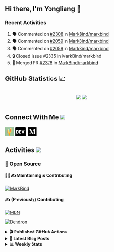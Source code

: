 ## Hi there, I'm Yongliang 👋

### Recent Activities

<!--START_SECTION:activity-->
1. 🗣 Commented on [#2308](https://github.com/MarkBind/markbind/pull/2308#issuecomment-1837403635) in [MarkBind/markbind](https://github.com/MarkBind/markbind)
2. 🗣 Commented on [#2059](https://github.com/MarkBind/markbind/pull/2059#issuecomment-1832195503) in [MarkBind/markbind](https://github.com/MarkBind/markbind)
3. 🗣 Commented on [#2059](https://github.com/MarkBind/markbind/pull/2059#issuecomment-1826809199) in [MarkBind/markbind](https://github.com/MarkBind/markbind)
4. 🔒 Closed issue [#2335](https://github.com/MarkBind/markbind/issues/2335) in [MarkBind/markbind](https://github.com/MarkBind/markbind)
5. 🎉 Merged PR [#2378](https://github.com/MarkBind/markbind/pull/2378) in [MarkBind/markbind](https://github.com/MarkBind/markbind)
<!--END_SECTION:activity-->

## GitHub Statistics :chart_with_upwards_trend:
<div align="center">
<div style="display: flex; align-items: center; justify-content: center;">

[![](https://github-readme-stats-tlylt.vercel.app/api?username=tlylt&show_icons=true&theme=tokyonight&hide_border=true&locale=en)](https://github.com/tlylt)
[![](https://github-readme-streak-stats.herokuapp.com/?user=tlylt&theme=tokyonight&hide_border=true)](https://github.com/tlylt)
</div>
</div>

## Connect With Me <img src="https://media.giphy.com/media/2wh5K5yE3ulp3xgYcG/giphy-downsized.gif" width="30">

<a href="https://www.yongliangliu.com/" target="_blank"><img align="center" src="static/site-icon.png" alt="yongliangliu.com" height="29" width="29" /></a>
<a href="https://dev.to/tlylt" target="_blank"><img align="center" src="static/dev-badge.svg" alt="dev.to/tlylt" height="35" width="35" /></a>
<a href="https://tlylt.medium.com" target="_blank"><img align="center" src="static/medium.png" alt="tlylt.medium.com" height="35" width="35" /></a>

## Activities <img src="https://media.giphy.com/media/WUlplcMpOCEmTGBtBW/giphy.gif" width="30">

### 🔭 Open Source

#### 👷‍♂️✍️ Maintaining & Contributing
[![MarkBind](https://github-readme-stats-tlylt.vercel.app/api/pin/?username=markbind&repo=markbind)](https://github.com/MarkBind/markbind)

#### ✍️ (Previously) Contributing
[![MDN](https://github-readme-stats-tlylt.vercel.app/api/pin/?username=mdn&repo=content)](https://github.com/mdn/content/issues?q=is%3Aopen+involves%3A%40me+sort%3Aupdated-desc)

[![Dendron](https://github-readme-stats-tlylt.vercel.app/api/pin/?username=dendronhq&repo=dendron)](https://github.com/dendronhq/dendron/issues?q=is%3Aopen+involves%3A%40me+sort%3Aupdated-desc)

<details>
<summary> <b>🎬 Published GitHub Actions </b> </summary>

[![install-graphviz](https://github-readme-stats-tlylt.vercel.app/api/pin/?username=tlylt&repo=install-graphviz)](https://github.com/tlylt/install-graphviz)

[![reposense-action](https://github-readme-stats-tlylt.vercel.app/api/pin/?username=tlylt&repo=reposense-action)](https://github.com/tlylt/reposense-action)

[![markbin-action](https://github-readme-stats-tlylt.vercel.app/api/pin/?username=markbind&repo=markbind-action)](https://github.com/MarkBind/markbind-action)

</details>

<details>
<summary> <b>📕 Latest Blog Posts</b> </summary>

<!-- BLOG-POST-LIST:START -->
- [End of Year 3 Sem 2](https://yongliangliu.com/blog/end-of-year-3-sem-2)
- [Deploy a ChatGPT API Server in no time](https://yongliangliu.com/blog/chatgpt-nextjs-server)
- [Creating a regex-based Markdown parser in TypeScript](https://yongliangliu.com/blog/rmark)
- [Create VSCode Snippets for Markdown Blog Workflows](https://yongliangliu.com/blog/vscode-snippets)
- [Brag Doc 2023](https://yongliangliu.com/blog/brag-doc-2023)
<!-- BLOG-POST-LIST:END -->

</details>

<details>
<summary> <b>📊 Weekly Stats</b> </summary>

<!--START_SECTION:waka-->
**🐱 My GitHub Data** 

> 📦 665.1 kB Used in GitHub's Storage 
 > 
> 🏆 1,626 Contributions in the Year 2023
 > 
> 🚫 Not Opted to Hire
 > 
> 📜 175 Public Repositories 
 > 
> 🔑 40 Private Repositories 
 > 
**I'm an Early 🐤** 

```text
🌞 Morning                3906 commits        ███████░░░░░░░░░░░░░░░░░░   28.98 % 
🌆 Daytime                3669 commits        ███████░░░░░░░░░░░░░░░░░░   27.22 % 
🌃 Evening                4979 commits        █████████░░░░░░░░░░░░░░░░   36.94 % 
🌙 Night                  924 commits         ██░░░░░░░░░░░░░░░░░░░░░░░   06.86 % 
```
📅 **I'm Most Productive on Wednesday** 

```text
Monday                   1753 commits        ███░░░░░░░░░░░░░░░░░░░░░░   13.01 % 
Tuesday                  2016 commits        ████░░░░░░░░░░░░░░░░░░░░░   14.96 % 
Wednesday                2181 commits        ████░░░░░░░░░░░░░░░░░░░░░   16.18 % 
Thursday                 1641 commits        ███░░░░░░░░░░░░░░░░░░░░░░   12.18 % 
Friday                   1717 commits        ███░░░░░░░░░░░░░░░░░░░░░░   12.74 % 
Saturday                 2078 commits        ████░░░░░░░░░░░░░░░░░░░░░   15.42 % 
Sunday                   2092 commits        ████░░░░░░░░░░░░░░░░░░░░░   15.52 % 
```


📊 **This Week I Spent My Time On** 

```text
🕑︎ Time Zone: Asia/Singapore

💬 Programming Languages: 
Markdown                 1 hr 58 mins        ██████████████░░░░░░░░░░░   54.06 % 
TypeScript               1 hr 22 mins        █████████░░░░░░░░░░░░░░░░   37.74 % 
JavaScript               17 mins             ██░░░░░░░░░░░░░░░░░░░░░░░   08.15 % 
JSON                     0 secs              ░░░░░░░░░░░░░░░░░░░░░░░░░   00.05 % 
```


 Last Updated on 04/12/2023 00:48:57 UTC
<!--END_SECTION:waka-->

</details>
